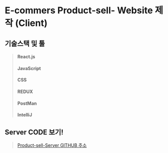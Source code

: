 # E-commers Product-sell- Website 제작 (Client)

## 기술스택 및 툴
> #### React.js
> #### JavaScript
> #### CSS
> #### REDUX
> #### PostMan
> #### IntelliJ

## Server CODE 보기!
> <a href="https://github.com/donggeonL/product-sell-website-server"> Product-sell-Server GITHUB 주소  </a>

